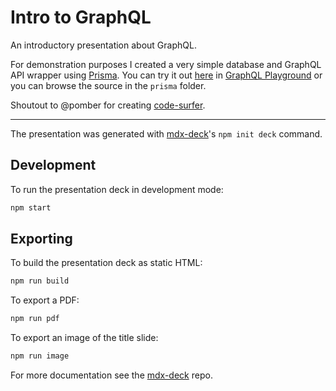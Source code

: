 # Intro to GraphQL

An introductory presentation about GraphQL.

For demonstration purposes I created a very simple database and GraphQL API wrapper using [Prisma](https://prisma.io). You can try it out [here](https://eu1.prisma.sh/mate-papp-6c597a/intro-to-graphql/demo) in [GraphQL Playground](https://github.com/prisma/graphql-playground) or you can browse the source in the `prisma` folder.

Shoutout to @pomber for creating [code-surfer](https://github.com/pomber/code-surfer).

---

The presentation was generated with [mdx-deck][]'s `npm init deck` command.

## Development

To run the presentation deck in development mode:

```sh
npm start
```

## Exporting

To build the presentation deck as static HTML:

```sh
npm run build
```

To export a PDF:

```sh
npm run pdf
```

To export an image of the title slide:

```sh
npm run image
```

For more documentation see the [mdx-deck][] repo.

[mdx-deck]: https://github.com/jxnblk/mdx-deck
